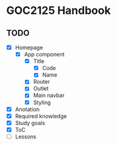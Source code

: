 # GOC2125 Handbook

## TODO

- [x] Homepage
  - [x] App component
    - [x] Title
      - [x] Code
      - [x] Name
    - [x] Router
    - [x] Outlet
    - [x] Main navbar
    - [x] Styling
- [x] Anotation
- [x] Required knowledge
- [x] Study goals
- [x] ToC
- [ ] Lessons
